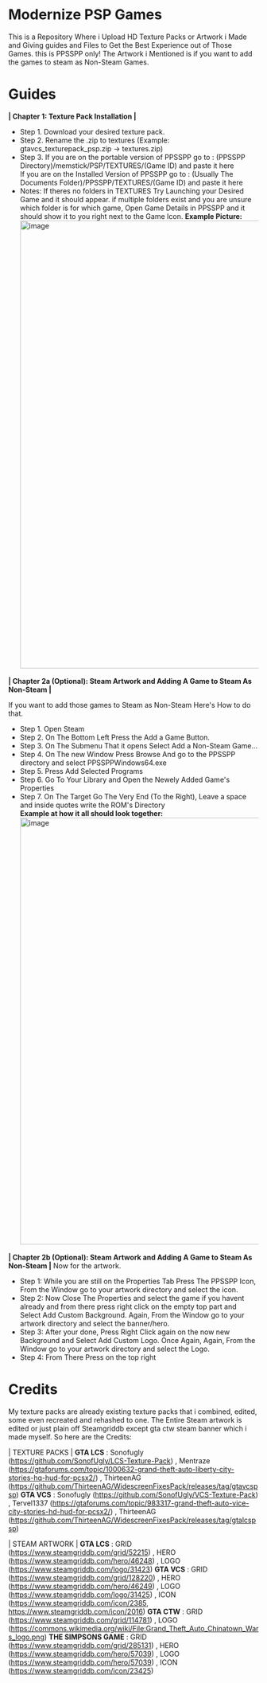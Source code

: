 # Modernize PSP Games
This is a Repository Where i Upload HD Texture Packs or Artwork i Made and Giving guides and Files to Get the Best Experience out of Those Games. this is PPSSPP only!
The Artwork i Mentioned is if you want to add the games to steam as Non-Steam Games.
# Guides
**| Chapter 1: Texture Pack Installation |**      
* Step 1. Download your desired texture pack.      
* Step 2. Rename the .zip to textures (Example: gtavcs_texturepack_psp.zip -> textures.zip)      
* Step 3. If you are on the portable version of PPSSPP go to : (PPSSPP Directory)/memstick/PSP/TEXTURES/(Game ID) and paste it here      
  If you are on the Installed Version of PPSSPP go to : (Usually The Documents Folder)/PPSSPP/TEXTURES/(Game ID) and paste it here      
* Notes: If theres no folders in TEXTURES Try Launching your Desired Game and it should appear. if multiple folders exist and you are unsure which folder is for which game, Open Game Details in PPSSPP and it should show it to you right next to the Game Icon. **Example Picture:**<img width="1440" height="900" alt="image" src="https://github.com/user-attachments/assets/90270bd5-5a3d-4124-aa60-3570ee78c160" />

**| Chapter 2a (Optional): Steam Artwork and Adding A Game to Steam As Non-Steam |**      

If you want to add those games to Steam as Non-Steam Here's How to do that.       
* Step 1. Open Steam
* Step 2. On The Bottom Left Press the Add a Game Button.
* Step 3. On The Submenu That it opens Select Add a Non-Steam Game...
* Step 4. On The new Window Press Browse And go to the PPSSPP directory and select PPSSPPWindows64.exe
* Step 5. Press Add Selected Programs
* Step 6. Go To Your Library and Open the Newely Added Game's Properties
* Step 7. On The Target Go The Very End (To the Right), Leave a space and inside quotes write the ROM's Directory     
**Example at how it all should look together:**<img width="1440" height="858" alt="image" src="https://github.com/user-attachments/assets/98297a54-8aa8-439b-a7d0-b9f7a231f127" />

**| Chapter 2b (Optional): Steam Artwork and Adding A Game to Steam As Non-Steam |**
Now for the artwork.
* Step 1: While you are still on the Properties Tab Press The PPSSPP Icon, From the Window go to your artwork directory and select the icon.        
* Step 2: Now Close The Properties and select the game if you havent already and from there press right click on the empty top part and Select Add Custom Background. Again, From the Window go to your artwork directory and select the banner/hero.      
* Step 3: After your done, Press Right Click again on the now new Background and Select Add Custom Logo. Once Again, Again, From the Window go to your artwork directory and select the Logo.    
* Step 4: From There Press on the top right     

# Credits 
My texture packs are already existing texture packs that i combined, edited, some even recreated and rehashed to one. The Entire Steam artwork is edited or just plain off Steamgriddb except gta ctw steam banner which i made myself.
So here are the Credits:

| TEXTURE PACKS |
**GTA LCS** : Sonofugly (https://github.com/SonofUgly/LCS-Texture-Pack) , Mentraze (https://gtaforums.com/topic/1000632-grand-theft-auto-liberty-city-stories-hq-hud-for-pcsx2/) , ThirteenAG (https://github.com/ThirteenAG/WidescreenFixesPack/releases/tag/gtavcspsp)
**GTA VCS** : Sonofugly (https://github.com/SonofUgly/VCS-Texture-Pack) , Tervel1337 (https://gtaforums.com/topic/983317-grand-theft-auto-vice-city-stories-hd-hud-for-pcsx2/) , ThirteenAG (https://github.com/ThirteenAG/WidescreenFixesPack/releases/tag/gtalcspsp)

| STEAM ARTWORK |
**GTA LCS** : GRID (https://www.steamgriddb.com/grid/52215) , HERO (https://www.steamgriddb.com/hero/46248) , LOGO (https://www.steamgriddb.com/logo/31423)
**GTA VCS** : GRID (https://www.steamgriddb.com/grid/128220) , HERO (https://www.steamgriddb.com/hero/46249) , LOGO (https://www.steamgriddb.com/logo/31425) , ICON (https://www.steamgriddb.com/icon/2385, https://www.steamgriddb.com/icon/2016)
**GTA CTW** : GRID (https://www.steamgriddb.com/grid/114781) , LOGO (https://commons.wikimedia.org/wiki/File:Grand_Theft_Auto_Chinatown_Wars_logo.png)
**THE SIMPSONS GAME** : GRID (https://www.steamgriddb.com/grid/285131) , HERO (https://www.steamgriddb.com/hero/57039) , LOGO  (https://www.steamgriddb.com/hero/57039) , ICON (https://www.steamgriddb.com/icon/23425)
